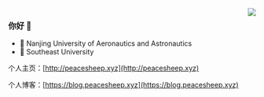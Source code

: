 
<img align="right" src="https://github-readme-stats.vercel.app/api?username=li1553770945&show_icons=true&icon_color=CE1D2D&text_color=718096&bg_color=ffffff&hide_title=true" />

### 你好 👋



- :school:	 Nanjing University of Aeronautics and Astronautics
- :school:	 Southeast University


个人主页：[http://peacesheep.xyz](http://peacesheep.xyz)

个人博客：[https://blog.peacesheep.xyz](https://blog.peacesheep.xyz)
